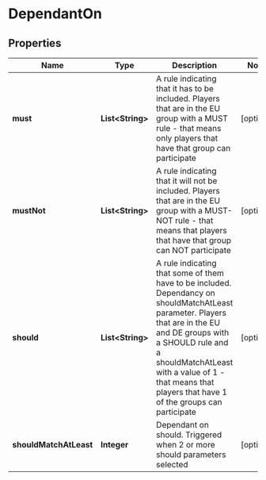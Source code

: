 

# DependantOn


## Properties

Name | Type | Description | Notes
------------ | ------------- | ------------- | -------------
**must** | **List&lt;String&gt;** | A rule indicating that it has to be included. Players that are in the EU group with a MUST rule - that means only players that have that group can participate |  [optional]
**mustNot** | **List&lt;String&gt;** | A rule indicating that it will not be included. Players that are in the EU group with a MUST-NOT rule - that means that players that have that group can NOT participate |  [optional]
**should** | **List&lt;String&gt;** | A rule indicating that some of them have to be included. Dependancy on shouldMatchAtLeast parameter. Players that are in the EU and DE groups with a SHOULD rule and a shouldMatchAtLeast with a value of 1 - that means that players that have 1 of the groups can participate |  [optional]
**shouldMatchAtLeast** | **Integer** | Dependant on should. Triggered when 2 or more should parameters selected |  [optional]



